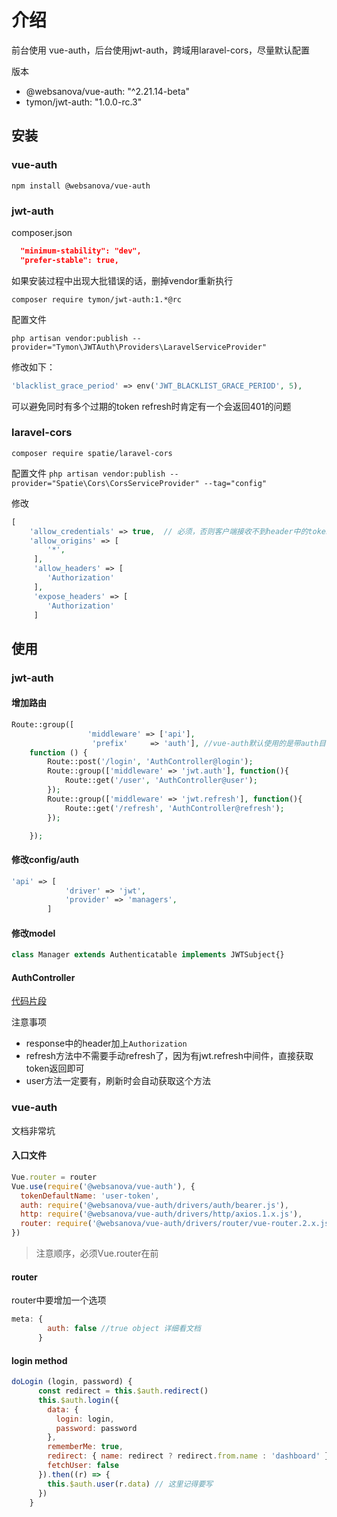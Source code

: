 # 介绍
前台使用 vue-auth，后台使用jwt-auth，跨域用laravel-cors，尽量默认配置

版本
- @websanova/vue-auth: "^2.21.14-beta"
- tymon/jwt-auth: "1.0.0-rc.3"

## 安装
### vue-auth
`npm install @websanova/vue-auth`
### jwt-auth
composer.json
```json
  "minimum-stability": "dev",
  "prefer-stable": true,
```
如果安装过程中出现大批错误的话，删掉vendor重新执行

`composer require tymon/jwt-auth:1.*@rc`

配置文件

`php artisan vendor:publish --provider="Tymon\JWTAuth\Providers\LaravelServiceProvider"`

修改如下：
```php
'blacklist_grace_period' => env('JWT_BLACKLIST_GRACE_PERIOD', 5),
```
可以避免同时有多个过期的token refresh时肯定有一个会返回401的问题

### laravel-cors
`composer require spatie/laravel-cors`

配置文件
`php artisan vendor:publish --provider="Spatie\Cors\CorsServiceProvider" --tag="config"`

修改
```php
[
    'allow_credentials' => true,  // 必须，否则客户端接收不到header中的token
    'allow_origins' => [
        '*',
     ],
     'allow_headers' => [
        'Authorization'
     ],
     'expose_headers' => [
        'Authorization'
     ]
```

## 使用
### jwt-auth

#### 增加路由
```php
Route::group([
                 'middleware' => ['api'],
                  'prefix'     => 'auth'], //vue-auth默认使用的是带auth目录的url
    function () {
        Route::post('/login', 'AuthController@login');
        Route::group(['middleware' => 'jwt.auth'], function(){
            Route::get('/user', 'AuthController@user');
        });
        Route::group(['middleware' => 'jwt.refresh'], function(){
            Route::get('/refresh', 'AuthController@refresh');
        });

    });
```
#### 修改config/auth
```php
'api' => [
            'driver' => 'jwt',
            'provider' => 'managers',
        ]
```
#### 修改model
```php
class Manager extends Authenticatable implements JWTSubject{}

```
#### AuthController
[代码片段](https://gitee.com/l0rraine/codes/lw40a5m1k2ji9xucp7toe31)
<script src='https://gitee.com/l0rraine/codes/lw40a5m1k2ji9xucp7toe31/widget_preview?title=gistfile1.txt'></script>

注意事项
- response中的header加上`Authorization`
- refresh方法中不需要手动refresh了，因为有jwt.refresh中间件，直接获取token返回即可
- user方法一定要有，刷新时会自动获取这个方法

### vue-auth
文档非常坑
#### 入口文件
```js
Vue.router = router
Vue.use(require('@websanova/vue-auth'), {
  tokenDefaultName: 'user-token',
  auth: require('@websanova/vue-auth/drivers/auth/bearer.js'),
  http: require('@websanova/vue-auth/drivers/http/axios.1.x.js'),
  router: require('@websanova/vue-auth/drivers/router/vue-router.2.x.js')
})
```
>注意顺序，必须Vue.router在前

#### router
router中要增加一个选项
```js
meta: {
        auth: false //true object 详细看文档
      }
```

#### login method

```js
doLogin (login, password) {
      const redirect = this.$auth.redirect()
      this.$auth.login({
        data: {
          login: login,
          password: password
        },
        rememberMe: true,
        redirect: { name: redirect ? redirect.from.name : 'dashboard' },
        fetchUser: false
      }).then((r) => {
        this.$auth.user(r.data) // 这里记得要写        
      })
    }
```





